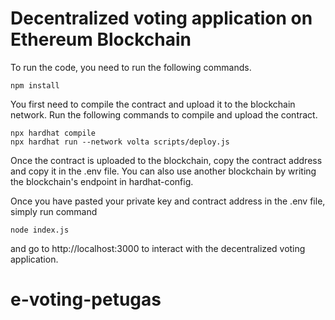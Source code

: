 # Decentralized voting application on Ethereum Blockchain


To run the code, you need to run the following commands. 

```shell
npm install
```

You first need to compile the contract and upload it to the blockchain network. Run the following commands to compile and upload the contract.


```shell
npx hardhat compile
npx hardhat run --network volta scripts/deploy.js
```

Once the contract is uploaded to the blockchain, copy the contract address and copy it in the .env file. 
You can also use another blockchain by writing the blockchain's endpoint in hardhat-config. 

Once you have pasted your private key and contract address in the .env file, simply run command 

```shell
node index.js
```

and go to http://localhost:3000 to interact with the decentralized voting application.

# e-voting-petugas
